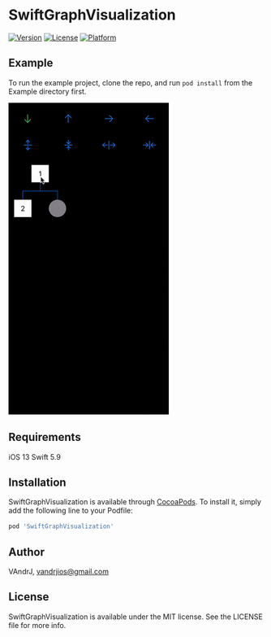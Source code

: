 # SwiftGraphVisualization

[![Version](https://img.shields.io/cocoapods/v/SwiftGraphVisualization.svg?style=flat)](https://cocoapods.org/pods/SwiftGraphVisualization)
[![License](https://img.shields.io/cocoapods/l/SwiftGraphVisualization.svg?style=flat)](https://cocoapods.org/pods/SwiftGraphVisualization)
[![Platform](https://img.shields.io/cocoapods/p/SwiftGraphVisualization.svg?style=flat)](https://cocoapods.org/pods/SwiftGraphVisualization)

## Example

To run the example project, clone the repo, and run `pod install` from the Example directory first.

![Example](https://raw.githubusercontent.com/VAndrJ/SwiftGraphVisualization/master/Resources/example.gif)

## Requirements

iOS 13
Swift 5.9

## Installation

SwiftGraphVisualization is available through [CocoaPods](https://cocoapods.org). To install
it, simply add the following line to your Podfile:

```ruby
pod 'SwiftGraphVisualization'
```

## Author

VAndrJ, vandrjios@gmail.com

## License

SwiftGraphVisualization is available under the MIT license. See the LICENSE file for more info.
